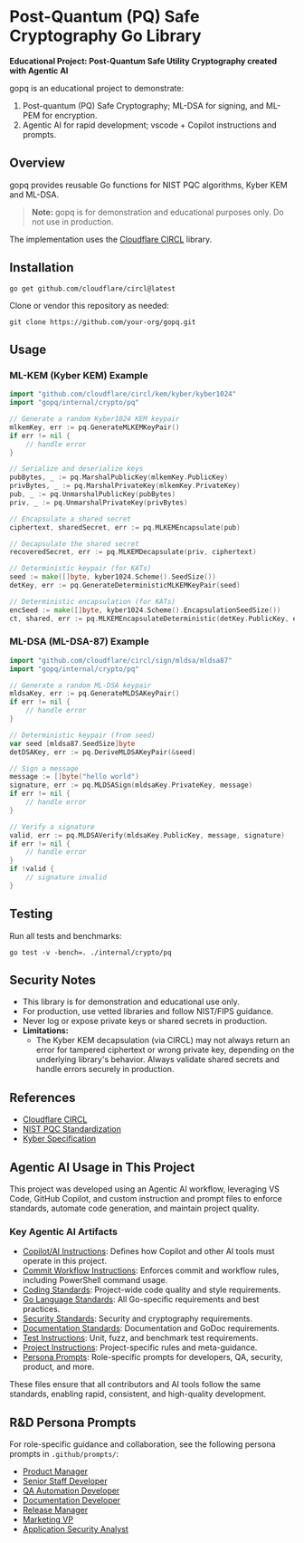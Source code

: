 
# Post-Quantum (PQ) Safe Cryptography Go Library

**Educational Project: Post-Quantum Safe Utility Cryptography created with Agentic AI**

gopq is an educational project to demonstrate:
1. Post-quantum (PQ) Safe Cryptography; ML-DSA for signing, and ML-PEM for encryption.
2. Agentic AI for rapid development; vscode + Copilot instructions and prompts.

## Overview

gopq provides reusable Go functions for NIST PQC algorithms, Kyber KEM and ML-DSA.

> **Note:** gopq is for demonstration and educational purposes only. Do not use in production.

The implementation uses the [Cloudflare CIRCL](https://github.com/cloudflare/circl) library.

## Installation

```
go get github.com/cloudflare/circl@latest
```

Clone or vendor this repository as needed:

```
git clone https://github.com/your-org/gopq.git
```


## Usage

### ML-KEM (Kyber KEM) Example

```go
import "github.com/cloudflare/circl/kem/kyber/kyber1024"
import "gopq/internal/crypto/pq"

// Generate a random Kyber1024 KEM keypair
mlkemKey, err := pq.GenerateMLKEMKeyPair()
if err != nil {
    // handle error
}

// Serialize and deserialize keys
pubBytes, _ := pq.MarshalPublicKey(mlkemKey.PublicKey)
privBytes, _ := pq.MarshalPrivateKey(mlkemKey.PrivateKey)
pub, _ := pq.UnmarshalPublicKey(pubBytes)
priv, _ := pq.UnmarshalPrivateKey(privBytes)

// Encapsulate a shared secret
ciphertext, sharedSecret, err := pq.MLKEMEncapsulate(pub)

// Decapsulate the shared secret
recoveredSecret, err := pq.MLKEMDecapsulate(priv, ciphertext)

// Deterministic keypair (for KATs)
seed := make([]byte, kyber1024.Scheme().SeedSize())
detKey, err := pq.GenerateDeterministicMLKEMKeyPair(seed)

// Deterministic encapsulation (for KATs)
encSeed := make([]byte, kyber1024.Scheme().EncapsulationSeedSize())
ct, shared, err := pq.MLKEMEncapsulateDeterministic(detKey.PublicKey, encSeed)
```

### ML-DSA (ML-DSA-87) Example

```go
import "github.com/cloudflare/circl/sign/mldsa/mldsa87"
import "gopq/internal/crypto/pq"

// Generate a random ML-DSA keypair
mldsaKey, err := pq.GenerateMLDSAKeyPair()
if err != nil {
    // handle error
}

// Deterministic keypair (from seed)
var seed [mldsa87.SeedSize]byte
detDSAKey, err := pq.DeriveMLDSAKeyPair(&seed)

// Sign a message
message := []byte("hello world")
signature, err := pq.MLDSASign(mldsaKey.PrivateKey, message)
if err != nil {
    // handle error
}

// Verify a signature
valid, err := pq.MLDSAVerify(mldsaKey.PublicKey, message, signature)
if err != nil {
    // handle error
}
if !valid {
    // signature invalid
}
```

## Testing

Run all tests and benchmarks:

```
go test -v -bench=. ./internal/crypto/pq
```

## Security Notes

- This library is for demonstration and educational use only.
- For production, use vetted libraries and follow NIST/FIPS guidance.
- Never log or expose private keys or shared secrets in production.
- **Limitations:**
  - The Kyber KEM decapsulation (via CIRCL) may not always return an error for tampered ciphertext or wrong private key, depending on the underlying library's behavior. Always validate shared secrets and handle errors securely in production.


## References

- [Cloudflare CIRCL](https://github.com/cloudflare/circl)
- [NIST PQC Standardization](https://csrc.nist.gov/projects/post-quantum-cryptography)
- [Kyber Specification](https://pq-crystals.org/kyber/)

## Agentic AI Usage in This Project

This project was developed using an Agentic AI workflow, leveraging VS Code, GitHub Copilot, and custom instruction and prompt files to enforce standards, automate code generation, and maintain project quality.

### Key Agentic AI Artifacts

- [Copilot/AI Instructions](.github/instructions/copilot-instructions.md): Defines how Copilot and other AI tools must operate in this project.
- [Commit Workflow Instructions](.github/instructions/commit-instructions.md): Enforces commit and workflow rules, including PowerShell command usage.
- [Coding Standards](.github/instructions/coding-instructions.md): Project-wide code quality and style requirements.
- [Go Language Standards](.github/instructions/go-instructions.md): All Go-specific requirements and best practices.
- [Security Standards](.github/instructions/security-instructions.md): Security and cryptography requirements.
- [Documentation Standards](.github/instructions/doc-instructions.md): Documentation and GoDoc requirements.
- [Test Instructions](.github/instructions/test-instructions.md): Unit, fuzz, and benchmark test requirements.
- [Project Instructions](.github/instructions/project-instructions.md): Project-specific rules and meta-guidance.
- [Persona Prompts](.github/prompts/): Role-specific prompts for developers, QA, security, product, and more.

These files ensure that all contributors and AI tools follow the same standards, enabling rapid, consistent, and high-quality development.

## R&D Persona Prompts

For role-specific guidance and collaboration, see the following persona prompts in `.github/prompts/`:

- [Product Manager](.github/prompts/prompt-pm.md)
- [Senior Staff Developer](.github/prompts/prompt-dev.md)
- [QA Automation Developer](.github/prompts/prompt-qa.md)
- [Documentation Developer](.github/prompts/prompt-doc.md)
- [Release Manager](.github/prompts/prompt-release.md)
- [Marketing VP](.github/prompts/prompt-marketing.md)
- [Application Security Analyst](.github/prompts/prompt-sec.md)
